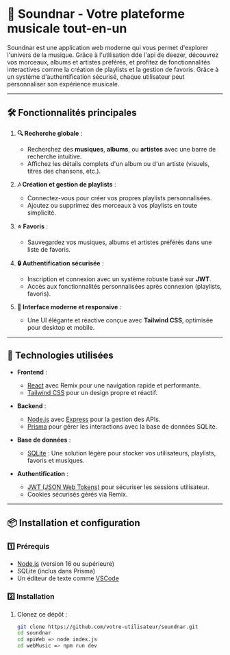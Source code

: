 # 🎵 Soundnar - Votre plateforme musicale tout-en-un

Soundnar est une application web moderne qui vous permet d'explorer l'univers de la musique. Grâce à l'utilisation dde l'api de deezer, découvrez vos morceaux, albums et artistes préférés, et profitez de fonctionnalités interactives comme la création de playlists et la gestion de favoris. Grâce à un système d'authentification sécurisé, chaque utilisateur peut personnaliser son expérience musicale.

---

## 🛠️ Fonctionnalités principales

1. **🔍 Recherche globale** :
   - Recherchez des **musiques**, **albums**, ou **artistes** avec une barre de recherche intuitive.
   - Affichez les détails complets d'un album ou d'un artiste (visuels, titres des chansons, etc.).

2. **🎶 Création et gestion de playlists** :
   - Connectez-vous pour créer vos propres playlists personnalisées.
   - Ajoutez ou supprimez des morceaux à vos playlists en toute simplicité.

3. **⭐ Favoris** :
   - Sauvegardez vos musiques, albums et artistes préférés dans une liste de favoris.

4. **🔒 Authentification sécurisée** :
   - Inscription et connexion avec un système robuste basé sur **JWT**.
   - Accès aux fonctionnalités personnalisées après connexion (playlists, favoris).

5. **🎨 Interface moderne et responsive** :
   - Une UI élégante et réactive conçue avec **Tailwind CSS**, optimisée pour desktop et mobile.

---

## 🚀 Technologies utilisées

- **Frontend** :
  - [React](https://reactjs.org/) avec Remix pour une navigation rapide et performante.
  - [Tailwind CSS](https://tailwindcss.com/) pour un design propre et réactif.

- **Backend** :
  - [Node.js](https://nodejs.org/) avec [Express](https://expressjs.com/) pour la gestion des APIs.
  - [Prisma](https://www.prisma.io/) pour gérer les interactions avec la base de données SQLite.

- **Base de données** :
  - [SQLite](https://www.sqlite.org/) : Une solution légère pour stocker vos utilisateurs, playlists, favoris et musiques.

- **Authentification** :
  - [JWT (JSON Web Tokens)](https://jwt.io/) pour sécuriser les sessions utilisateur.
  - Cookies sécurisés gérés via Remix.

---

## 📦 Installation et configuration

### 1️⃣ Prérequis

- [Node.js](https://nodejs.org/) (version 16 ou supérieure)
- SQLite (inclus dans Prisma)
- Un éditeur de texte comme [VSCode](https://code.visualstudio.com/)

### 2️⃣ Installation

1. Clonez ce dépôt :
   ```bash
   git clone https://github.com/votre-utilisateur/soundnar.git
   cd soundnar
   cd apiWeb => node index.js
   cd webMusic => npm run dev
